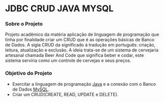 # JDBC CRUD JAVA MYSQL

### Sobre o Projeto

Projeto acadêmico da matéria aplicação de linguagem de programação que tinha por finalidade criar um CRUD que é as operações básicas de Banco de Dados.
A sigla CRUD da significado á tradução em português: criação, leitura, atualização e exclusão.
A ideia trata-se de um sistema de cervejaria artesanal chamada Beer And Code que significa beber e codar, este sistema serviria como um controle de cervejas e seus preços.
 
 ### Objetivo do Projeto

* Exercitar a linguagem de programação [Java](https://www.java.com/pt-BR/) e a conexão com o Banco de Dados [MySQL](https://www.mysql.com).
* Criar um CRUD(CREATE, READ, UPDATE e DELETE).
